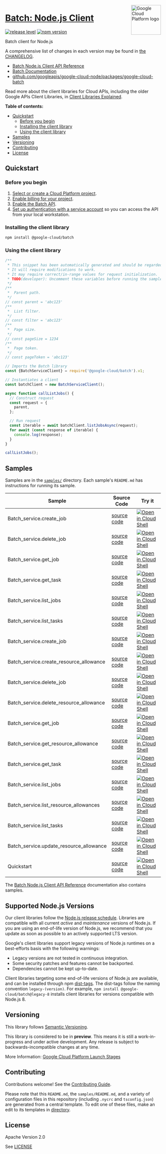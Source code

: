 [//]: # "This README.md file is auto-generated, all changes to this file will be lost."
[//]: # "To regenerate it, use `python -m synthtool`."
<img src="https://avatars2.githubusercontent.com/u/2810941?v=3&s=96" alt="Google Cloud Platform logo" title="Google Cloud Platform" align="right" height="96" width="96"/>

# [Batch: Node.js Client](https://github.com/googleapis/google-cloud-node/tree/main/packages/google-cloud-batch)

[![release level](https://img.shields.io/badge/release%20level-preview-yellow.svg?style=flat)](https://cloud.google.com/terms/launch-stages)
[![npm version](https://img.shields.io/npm/v/@google-cloud/batch.svg)](https://www.npmjs.org/package/@google-cloud/batch)




Batch client for Node.js


A comprehensive list of changes in each version may be found in
[the CHANGELOG](https://github.com/googleapis/google-cloud-node/tree/main/packages/google-cloud-batch/CHANGELOG.md).

* [Batch Node.js Client API Reference][client-docs]
* [Batch Documentation][product-docs]
* [github.com/googleapis/google-cloud-node/packages/google-cloud-batch](https://github.com/googleapis/google-cloud-node/tree/main/packages/google-cloud-batch)

Read more about the client libraries for Cloud APIs, including the older
Google APIs Client Libraries, in [Client Libraries Explained][explained].

[explained]: https://cloud.google.com/apis/docs/client-libraries-explained

**Table of contents:**


* [Quickstart](#quickstart)
  * [Before you begin](#before-you-begin)
  * [Installing the client library](#installing-the-client-library)
  * [Using the client library](#using-the-client-library)
* [Samples](#samples)
* [Versioning](#versioning)
* [Contributing](#contributing)
* [License](#license)

## Quickstart

### Before you begin

1.  [Select or create a Cloud Platform project][projects].
1.  [Enable billing for your project][billing].
1.  [Enable the Batch API][enable_api].
1.  [Set up authentication with a service account][auth] so you can access the
    API from your local workstation.

### Installing the client library

```bash
npm install @google-cloud/batch
```


### Using the client library

```javascript
/**
 * This snippet has been automatically generated and should be regarded as a code template only.
 * It will require modifications to work.
 * It may require correct/in-range values for request initialization.
 * TODO(developer): Uncomment these variables before running the sample.
 */
/**
 *  Parent path.
 */
// const parent = 'abc123'
/**
 *  List filter.
 */
// const filter = 'abc123'
/**
 *  Page size.
 */
// const pageSize = 1234
/**
 *  Page token.
 */
// const pageToken = 'abc123'

// Imports the Batch library
const {BatchServiceClient} = require('@google-cloud/batch').v1;

// Instantiates a client
const batchClient = new BatchServiceClient();

async function callListJobs() {
  // Construct request
  const request = {
    parent,
  };

  // Run request
  const iterable = await batchClient.listJobsAsync(request);
  for await (const response of iterable) {
    console.log(response);
  }
}

callListJobs();

```



## Samples

Samples are in the [`samples/`](https://github.com/googleapis/google-cloud-node/tree/main/packages/google-cloud-batch/samples) directory. Each sample's `README.md` has instructions for running its sample.

| Sample                      | Source Code                       | Try it |
| --------------------------- | --------------------------------- | ------ |
| Batch_service.create_job | [source code](https://github.com/googleapis/google-cloud-node/blob/main/packages/google-cloud-batch/samples/generated/v1/batch_service.create_job.js) | [![Open in Cloud Shell][shell_img]](https://console.cloud.google.com/cloudshell/open?git_repo=https://github.com/googleapis/google-cloud-node&page=editor&open_in_editor=packages/google-cloud-batch/samples/generated/v1/batch_service.create_job.js,packages/google-cloud-batch/samples/README.md) |
| Batch_service.delete_job | [source code](https://github.com/googleapis/google-cloud-node/blob/main/packages/google-cloud-batch/samples/generated/v1/batch_service.delete_job.js) | [![Open in Cloud Shell][shell_img]](https://console.cloud.google.com/cloudshell/open?git_repo=https://github.com/googleapis/google-cloud-node&page=editor&open_in_editor=packages/google-cloud-batch/samples/generated/v1/batch_service.delete_job.js,packages/google-cloud-batch/samples/README.md) |
| Batch_service.get_job | [source code](https://github.com/googleapis/google-cloud-node/blob/main/packages/google-cloud-batch/samples/generated/v1/batch_service.get_job.js) | [![Open in Cloud Shell][shell_img]](https://console.cloud.google.com/cloudshell/open?git_repo=https://github.com/googleapis/google-cloud-node&page=editor&open_in_editor=packages/google-cloud-batch/samples/generated/v1/batch_service.get_job.js,packages/google-cloud-batch/samples/README.md) |
| Batch_service.get_task | [source code](https://github.com/googleapis/google-cloud-node/blob/main/packages/google-cloud-batch/samples/generated/v1/batch_service.get_task.js) | [![Open in Cloud Shell][shell_img]](https://console.cloud.google.com/cloudshell/open?git_repo=https://github.com/googleapis/google-cloud-node&page=editor&open_in_editor=packages/google-cloud-batch/samples/generated/v1/batch_service.get_task.js,packages/google-cloud-batch/samples/README.md) |
| Batch_service.list_jobs | [source code](https://github.com/googleapis/google-cloud-node/blob/main/packages/google-cloud-batch/samples/generated/v1/batch_service.list_jobs.js) | [![Open in Cloud Shell][shell_img]](https://console.cloud.google.com/cloudshell/open?git_repo=https://github.com/googleapis/google-cloud-node&page=editor&open_in_editor=packages/google-cloud-batch/samples/generated/v1/batch_service.list_jobs.js,packages/google-cloud-batch/samples/README.md) |
| Batch_service.list_tasks | [source code](https://github.com/googleapis/google-cloud-node/blob/main/packages/google-cloud-batch/samples/generated/v1/batch_service.list_tasks.js) | [![Open in Cloud Shell][shell_img]](https://console.cloud.google.com/cloudshell/open?git_repo=https://github.com/googleapis/google-cloud-node&page=editor&open_in_editor=packages/google-cloud-batch/samples/generated/v1/batch_service.list_tasks.js,packages/google-cloud-batch/samples/README.md) |
| Batch_service.create_job | [source code](https://github.com/googleapis/google-cloud-node/blob/main/packages/google-cloud-batch/samples/generated/v1alpha/batch_service.create_job.js) | [![Open in Cloud Shell][shell_img]](https://console.cloud.google.com/cloudshell/open?git_repo=https://github.com/googleapis/google-cloud-node&page=editor&open_in_editor=packages/google-cloud-batch/samples/generated/v1alpha/batch_service.create_job.js,packages/google-cloud-batch/samples/README.md) |
| Batch_service.create_resource_allowance | [source code](https://github.com/googleapis/google-cloud-node/blob/main/packages/google-cloud-batch/samples/generated/v1alpha/batch_service.create_resource_allowance.js) | [![Open in Cloud Shell][shell_img]](https://console.cloud.google.com/cloudshell/open?git_repo=https://github.com/googleapis/google-cloud-node&page=editor&open_in_editor=packages/google-cloud-batch/samples/generated/v1alpha/batch_service.create_resource_allowance.js,packages/google-cloud-batch/samples/README.md) |
| Batch_service.delete_job | [source code](https://github.com/googleapis/google-cloud-node/blob/main/packages/google-cloud-batch/samples/generated/v1alpha/batch_service.delete_job.js) | [![Open in Cloud Shell][shell_img]](https://console.cloud.google.com/cloudshell/open?git_repo=https://github.com/googleapis/google-cloud-node&page=editor&open_in_editor=packages/google-cloud-batch/samples/generated/v1alpha/batch_service.delete_job.js,packages/google-cloud-batch/samples/README.md) |
| Batch_service.delete_resource_allowance | [source code](https://github.com/googleapis/google-cloud-node/blob/main/packages/google-cloud-batch/samples/generated/v1alpha/batch_service.delete_resource_allowance.js) | [![Open in Cloud Shell][shell_img]](https://console.cloud.google.com/cloudshell/open?git_repo=https://github.com/googleapis/google-cloud-node&page=editor&open_in_editor=packages/google-cloud-batch/samples/generated/v1alpha/batch_service.delete_resource_allowance.js,packages/google-cloud-batch/samples/README.md) |
| Batch_service.get_job | [source code](https://github.com/googleapis/google-cloud-node/blob/main/packages/google-cloud-batch/samples/generated/v1alpha/batch_service.get_job.js) | [![Open in Cloud Shell][shell_img]](https://console.cloud.google.com/cloudshell/open?git_repo=https://github.com/googleapis/google-cloud-node&page=editor&open_in_editor=packages/google-cloud-batch/samples/generated/v1alpha/batch_service.get_job.js,packages/google-cloud-batch/samples/README.md) |
| Batch_service.get_resource_allowance | [source code](https://github.com/googleapis/google-cloud-node/blob/main/packages/google-cloud-batch/samples/generated/v1alpha/batch_service.get_resource_allowance.js) | [![Open in Cloud Shell][shell_img]](https://console.cloud.google.com/cloudshell/open?git_repo=https://github.com/googleapis/google-cloud-node&page=editor&open_in_editor=packages/google-cloud-batch/samples/generated/v1alpha/batch_service.get_resource_allowance.js,packages/google-cloud-batch/samples/README.md) |
| Batch_service.get_task | [source code](https://github.com/googleapis/google-cloud-node/blob/main/packages/google-cloud-batch/samples/generated/v1alpha/batch_service.get_task.js) | [![Open in Cloud Shell][shell_img]](https://console.cloud.google.com/cloudshell/open?git_repo=https://github.com/googleapis/google-cloud-node&page=editor&open_in_editor=packages/google-cloud-batch/samples/generated/v1alpha/batch_service.get_task.js,packages/google-cloud-batch/samples/README.md) |
| Batch_service.list_jobs | [source code](https://github.com/googleapis/google-cloud-node/blob/main/packages/google-cloud-batch/samples/generated/v1alpha/batch_service.list_jobs.js) | [![Open in Cloud Shell][shell_img]](https://console.cloud.google.com/cloudshell/open?git_repo=https://github.com/googleapis/google-cloud-node&page=editor&open_in_editor=packages/google-cloud-batch/samples/generated/v1alpha/batch_service.list_jobs.js,packages/google-cloud-batch/samples/README.md) |
| Batch_service.list_resource_allowances | [source code](https://github.com/googleapis/google-cloud-node/blob/main/packages/google-cloud-batch/samples/generated/v1alpha/batch_service.list_resource_allowances.js) | [![Open in Cloud Shell][shell_img]](https://console.cloud.google.com/cloudshell/open?git_repo=https://github.com/googleapis/google-cloud-node&page=editor&open_in_editor=packages/google-cloud-batch/samples/generated/v1alpha/batch_service.list_resource_allowances.js,packages/google-cloud-batch/samples/README.md) |
| Batch_service.list_tasks | [source code](https://github.com/googleapis/google-cloud-node/blob/main/packages/google-cloud-batch/samples/generated/v1alpha/batch_service.list_tasks.js) | [![Open in Cloud Shell][shell_img]](https://console.cloud.google.com/cloudshell/open?git_repo=https://github.com/googleapis/google-cloud-node&page=editor&open_in_editor=packages/google-cloud-batch/samples/generated/v1alpha/batch_service.list_tasks.js,packages/google-cloud-batch/samples/README.md) |
| Batch_service.update_resource_allowance | [source code](https://github.com/googleapis/google-cloud-node/blob/main/packages/google-cloud-batch/samples/generated/v1alpha/batch_service.update_resource_allowance.js) | [![Open in Cloud Shell][shell_img]](https://console.cloud.google.com/cloudshell/open?git_repo=https://github.com/googleapis/google-cloud-node&page=editor&open_in_editor=packages/google-cloud-batch/samples/generated/v1alpha/batch_service.update_resource_allowance.js,packages/google-cloud-batch/samples/README.md) |
| Quickstart | [source code](https://github.com/googleapis/google-cloud-node/blob/main/packages/google-cloud-batch/samples/quickstart.js) | [![Open in Cloud Shell][shell_img]](https://console.cloud.google.com/cloudshell/open?git_repo=https://github.com/googleapis/google-cloud-node&page=editor&open_in_editor=packages/google-cloud-batch/samples/quickstart.js,packages/google-cloud-batch/samples/README.md) |



The [Batch Node.js Client API Reference][client-docs] documentation
also contains samples.

## Supported Node.js Versions

Our client libraries follow the [Node.js release schedule](https://github.com/nodejs/release#release-schedule).
Libraries are compatible with all current _active_ and _maintenance_ versions of
Node.js.
If you are using an end-of-life version of Node.js, we recommend that you update
as soon as possible to an actively supported LTS version.

Google's client libraries support legacy versions of Node.js runtimes on a
best-efforts basis with the following warnings:

* Legacy versions are not tested in continuous integration.
* Some security patches and features cannot be backported.
* Dependencies cannot be kept up-to-date.

Client libraries targeting some end-of-life versions of Node.js are available, and
can be installed through npm [dist-tags](https://docs.npmjs.com/cli/dist-tag).
The dist-tags follow the naming convention `legacy-(version)`.
For example, `npm install @google-cloud/batch@legacy-8` installs client libraries
for versions compatible with Node.js 8.

## Versioning

This library follows [Semantic Versioning](http://semver.org/).







This library is considered to be in **preview**. This means it is still a
work-in-progress and under active development. Any release is subject to
backwards-incompatible changes at any time.


More Information: [Google Cloud Platform Launch Stages][launch_stages]

[launch_stages]: https://cloud.google.com/terms/launch-stages

## Contributing

Contributions welcome! See the [Contributing Guide](https://github.com/googleapis/google-cloud-node/blob/main/CONTRIBUTING.md).

Please note that this `README.md`, the `samples/README.md`,
and a variety of configuration files in this repository (including `.nycrc` and `tsconfig.json`)
are generated from a central template. To edit one of these files, make an edit
to its templates in
[directory](https://github.com/googleapis/synthtool).

## License

Apache Version 2.0

See [LICENSE](https://github.com/googleapis/google-cloud-node/blob/main/LICENSE)

[client-docs]: https://cloud.google.com/nodejs/docs/reference/batch/latest
[product-docs]: https://cloud.google.com/batch/docs
[shell_img]: https://gstatic.com/cloudssh/images/open-btn.png
[projects]: https://console.cloud.google.com/project
[billing]: https://support.google.com/cloud/answer/6293499#enable-billing
[enable_api]: https://console.cloud.google.com/flows/enableapi?apiid=batch.googleapis.com
[auth]: https://cloud.google.com/docs/authentication/getting-started
